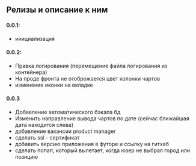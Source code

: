 ## Релизы и описание к ним

#### 0.0.1:

- инициализация

#### 0.0.2:

- Правка логирования (перемещение файла логирования из контейнера)
- На проде фронта не отоброжается цвет колонки чартов
- изменение иконки на вкладке

#### 0.0.3

- Добавление автоматического бэкапа бд
- Изменить направление вывода чартов по дате (сейчас ближайшая дата находится слева)
- добавление вакансии product manager
- сделать ssl - сертификат
- добавить версию приложения в футоре и ссылку на гитхаб
- сделать попап, который вылетает, когда юзер не выбрал город или позицию
